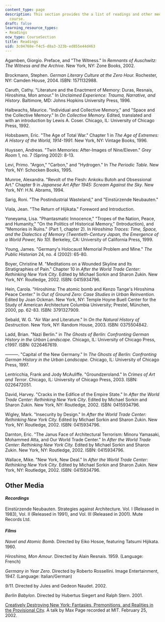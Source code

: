 ```yaml
---
content_type: page
description: This section provides the a list of readings and other media for the
  course.
draft: false
learning_resource_types:
- Readings
ocw_type: CourseSection
title: Readings
uid: 3c04768e-f4c5-d8a3-323b-ed855e44d463
---
```

Agamben, Giorgio. Preface, and "The Witness." In *Remnants of Auschwitz: The Witness and the Archive*. New York, NY: Zone Books, 2002.

Brockmann, Stephen. *German Literary Culture at the Zero Hour.* Rochester, NY: Camden House, 2004. ISBN: 1571132988.

Caruth, Cathy. "Literature and the Enactment of Memory: Duras, Resnais, Hiroshima, Mon amour." In *Unclaimed Experience: Trauma, Narrative, and History*. Baltimore, MD: Johns Hopkins University Press, 1996.

Halbwachs, Maurice. "Individual and Collective Memory," and "Space and the Collective Memory." In *On Collective Memory.* Edited, translated and with an introduction by Lewis A. Coser. Chicago, IL: University of Chicago Press, 1992.

Hobsbawm, Eric. "The Age of Total War." Chapter 1 in *The Age of Extremes: A History of the World, 1914-1991*. New York, NY: Vintage Books, 1996.

Huyssen, Andreas. "Twin Memories: After-Images of Nine/Eleven." *Grey Room* 1, no. 7 (Spring 2002): 8-13.

Levi, Primo. "Argon," "Carbon," and "Hydrogen." In *The Periodic Table*. New York, NY: Schocken Books, 1995.

Munroe, Alexandra. "Revolt of the Flesh: Ankoku Butoh and Obsessional Art." Chapter 9 in *Japanese Art After 1945: Scream Against the Sky*. New York, NY: H.N. Abrams, 1994.

Sarig, Roni. "The Postindustrial Wasteland," and "Einstürzende Neubauten."

Viala, Jean. "The Return of Hijikata." Foreword and Introduction.

Yoneyama, Lisa. "Phantasmatic Innocence," "Tropes of the Nation, Peace, and Humanity," "On the Politics of Historical Memory," (Introduction), and "Memories in Ruins." (Part 1, chapter 2). In *Hiroshima Traces: Time, Space, and the Dialectics of Memory (Twentieth-Century Japan, the Emergence of a World Power, No 10).* Berkeley, CA: University of California Press, 1999.

Young, James. "Germany's Holocaust Memorial Problem and Mine." *The Public Historian* 24, no. 4 (2002): 65-80.

Boyer, Christine M. "Meditations on a Wounded Skyline and Its Stratigraphies of Pain." Chapter 10 in *After the World Trade Center: Rethinking New York City*. Edited by Michael Sorkin and Sharon Zukin. New York, NY: Routledge, 2002. ISBN: 0415934796.

Hein, Carola. "Hiroshima: The atomic bomb and Kenzo Tange's Hiroshima Peace Center." In *Out of Ground Zero: Case Studies in Urban Reinvention.* Edited by Joan Ockman. New York, NY: Temple Hoyne Buell Center for the Study of American Architecture Columbia University; Prestel, München, 2000, pp. 62-83. ISBN: 3791327909.

Sebald, W. G. "Air War and Literature." In *On the Natural History of Destruction.* New York, NY: Random House, 2003. ISBN: 0375504842.

Ladd, Brian. "Nazi Berlin." in *The Ghosts of Berlin: Confronting German History in the Urban Landscape.* Chicago, IL: University of Chicago Press, c1997. ISBN: 0226467619.

———. "Capital of the New Germany." In *The Ghosts of Berlin: Confronting German History in the Urban Landscape.* Chicago, IL: University of Chicago Press, 1997.

Lentricchia, Frank and Jody McAuliffe. "Groundzeroland." In *Crimes of Art and Terror*. Chicago, IL: University of Chicago Press, 2003. ISBN: 0226472051.

David, Harvey. "Cracks in the Edifice of the Empire State." In *After the World Trade Center: Rethinking New York City*. Edited by Michael Sorkin and Sharon Zukin. New York, NY: Routledge, 2002. ISBN: 0415934796.

Wigley, Mark. "Insecurity by Design." In *After the World Trade Center: Rethinking New York City.* Edited by Michael Sorkin and Sharon Zukin. New York, NY: Routledge, 2002. ISBN: 0415934796.

Darnton, Eric. "The Janus Face of Architectural Terrorism: Minoru Yamasaki, Mohammed Atta, and Our World Trade Center." In *After the World Trade Center: Rethinking New York City.* Edited by Michael Sorkin and Sharon Zukin. New York, NY: Routledge, 2002. ISBN: 0415934796.

Wallace, Mike. "New York, New Deal." In *After the World Trade Center: Rethinking New York City*. Edited by Michael Sorkin and Sharon Zukin. New York, NY: Routledge, 2002. ISBN: 0415934796.

## Other Media

#### *Recordings*

Einstürzende Neubauten. Strategies against Architecture. Vol. I (Released in 1983), Vol. II (Released in 1991), and Vol. III (Released in 2001). Mute Records Ltd.

#### *Films*

*Navel and Atomic Bomb*. Directed by Eiko Hosoe, featuring Tatsumi Hijikata. 1960.

*Hiroshima, Mon Amour*. Directed by Alain Resnais. 1959. (Language: French)

*Germany in Year Zero*. Directed by Roberto Rossellini. Image Entertainment, 1947. (Language: Italian/German)

*9/11*. Directed by Jules and Gedeon Naudet. 2002.

*Berlin Babylon*. Directed by Hubertus Siegert and Ralph Stern. 2001.

[Creatively Destroying New York: Fantasies, Premonitions, and Realities in the Provisional City](http://techtv.mit.edu/videos/15104-creatively-destroying-new-york-fantasies-premonitions-and-realities-in-the-provisional-city). A talk by Max Page recorded at MIT. February 25, 2002.